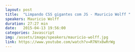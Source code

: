 ```yaml
---
layout: post
title:  "Limpando CSS gigantes com JS - Mauricio Wolff "
speakers: Mauricio Wolff
duration: 27:27 min
date:   2015-04-13 19:56:00
categories: Javascript
img: /assets/image/speakers/mauricio-wolff.jpg
link: https://www.youtube.com/watch?v=R7NYx8wRrWg
---
```

